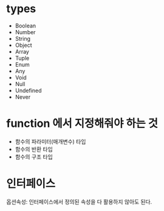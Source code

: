 # types

- Boolean
- Number
- String
- Object
- Array
- Tuple
- Enum
- Any
- Void
- Null
- Undefined
- Never

# function 에서 지정해줘야 하는 것

- 함수의 파라미터(매개변수) 타입
- 함수의 반환 타입
- 함수의 구조 타입

# 인터페이스

옵션속성: 인터페이스에서 정의된 속성을 다 활용하지 않아도 된다.
